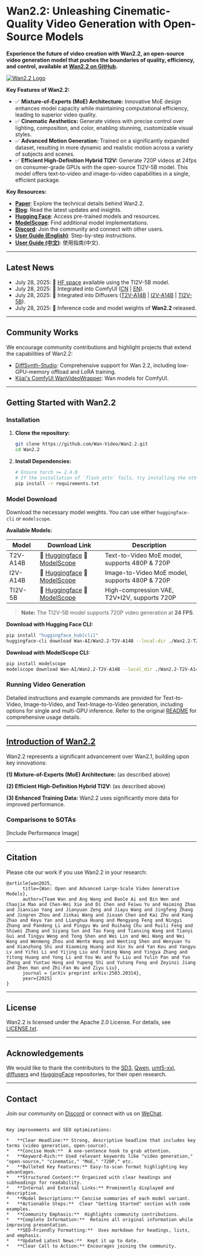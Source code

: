 # Wan2.2: Unleashing Cinematic-Quality Video Generation with Open-Source Models

**Experience the future of video creation with Wan2.2, an open-source video generation model that pushes the boundaries of quality, efficiency, and control, available at [Wan2.2 on GitHub](https://github.com/Wan-Video/Wan2.2).**

[![Wan2.2 Logo](assets/logo.png)](https://github.com/Wan-Video/Wan2.2)

**Key Features of Wan2.2:**

*   ✅ **Mixture-of-Experts (MoE) Architecture:** Innovative MoE design enhances model capacity while maintaining computational efficiency, leading to superior video quality.
*   ✅ **Cinematic Aesthetics:** Generate videos with precise control over lighting, composition, and color, enabling stunning, customizable visual styles.
*   ✅ **Advanced Motion Generation:** Trained on a significantly expanded dataset, resulting in more dynamic and realistic motion across a variety of subjects and scenes.
*   ✅ **Efficient High-Definition Hybrid TI2V:**  Generate 720P videos at 24fps on consumer-grade GPUs with the open-source TI2V-5B model. This model offers text-to-video and image-to-video capabilities in a single, efficient package.

**Key Resources:**

*   **[Paper](https://arxiv.org/abs/2503.20314)**: Explore the technical details behind Wan2.2.
*   **[Blog](https://wan.video/welcome?spm=a2ty_o02.30011076.0.0.6c9ee41eCcluqg)**: Read the latest updates and insights.
*   **[Hugging Face](https://huggingface.co/Wan-AI/)**: Access pre-trained models and resources.
*   **[ModelScope](https://modelscope.cn/organization/Wan-AI)**: Find additional model implementations.
*   **[Discord](https://discord.gg/AKNgpMK4Yj)**: Join the community and connect with other users.
*   **[User Guide (English)](https://alidocs.dingtalk.com/i/nodes/EpGBa2Lm8aZxe5myC99MelA2WgN7R35y)**:  Step-by-step instructions.
*   **[User Guide (中文)](https://alidocs.dingtalk.com/i/nodes/jb9Y4gmKWrx9eo4dCql9LlbYJGXn6lpz)**:  使用指南(中文).

---

## Latest News

*   July 28, 2025:  👋 [HF space](https://huggingface.co/spaces/Wan-AI/Wan-2.2-5B) available using the TI2V-5B model.
*   July 28, 2025:  👋 Integrated into ComfyUI ([CN](https://docs.comfy.org/zh-CN/tutorials/video/wan/wan2_2) | [EN](https://docs.comfy.org/tutorials/video/wan/wan2_2)).
*   July 28, 2025:  👋 Integrated into Diffusers ([T2V-A14B](https://huggingface.co/Wan-AI/Wan2.2-T2V-A14B-Diffusers) | [I2V-A14B](https://huggingface.co/Wan-AI/Wan2.2-I2V-A14B-Diffusers) | [TI2V-5B](https://huggingface.co/Wan-AI/Wan2.2-TI2V-5B-Diffusers)).
*   July 28, 2025:  👋 Inference code and model weights of **Wan2.2** released.

---

## Community Works

We encourage community contributions and highlight projects that extend the capabilities of Wan2.2:

*   [DiffSynth-Studio](https://github.com/modelscope/DiffSynth-Studio): Comprehensive support for Wan 2.2, including low-GPU-memory offload and LoRA training.
*   [Kijai's ComfyUI WanVideoWrapper](https://github.com/kijai/ComfyUI-WanVideoWrapper): Wan models for ComfyUI.

---

## Getting Started with Wan2.2

### Installation

1.  **Clone the repository:**
    ```bash
    git clone https://github.com/Wan-Video/Wan2.2.git
    cd Wan2.2
    ```
2.  **Install Dependencies:**
    ```bash
    # Ensure torch >= 2.4.0
    # If the installation of `flash_attn` fails, try installing the other packages first and install `flash_attn` last
    pip install -r requirements.txt
    ```

### Model Download

Download the necessary model weights.  You can use either `huggingface-cli` or `modelscope`.

**Available Models:**

| Model                                     | Download Link                                                                                                                              | Description                             |
| ----------------------------------------- | ------------------------------------------------------------------------------------------------------------------------------------------ | --------------------------------------- |
| T2V-A14B                                 | 🤗 [Huggingface](https://huggingface.co/Wan-AI/Wan2.2-T2V-A14B)   🤖 [ModelScope](https://modelscope.cn/models/Wan-AI/Wan2.2-T2V-A14B)     | Text-to-Video MoE model, supports 480P & 720P |
| I2V-A14B                                 | 🤗 [Huggingface](https://huggingface.co/Wan-AI/Wan2.2-I2V-A14B)   🤖 [ModelScope](https://modelscope.cn/models/Wan-AI/Wan2.2-I2V-A14B)     | Image-to-Video MoE model, supports 480P & 720P |
| TI2V-5B                                  | 🤗 [Huggingface](https://huggingface.co/Wan-AI/Wan2.2-TI2V-5B)    🤖 [ModelScope](https://modelscope.cn/models/Wan-AI/Wan2.2-TI2V-5B)      | High-compression VAE, T2V+I2V, supports 720P |

> **Note:** The TI2V-5B model supports 720P video generation at **24 FPS**.

**Download with Hugging Face CLI:**
```bash
pip install "huggingface_hub[cli]"
huggingface-cli download Wan-AI/Wan2.2-T2V-A14B --local-dir ./Wan2.2-T2V-A14B
```

**Download with ModelScope CLI:**
```bash
pip install modelscope
modelscope download Wan-AI/Wan2.2-T2V-A14B --local_dir ./Wan2.2-T2V-A14B
```

### Running Video Generation

Detailed instructions and example commands are provided for Text-to-Video, Image-to-Video, and Text-Image-to-Video generation, including options for single and multi-GPU inference.  Refer to the original [README](https://github.com/Wan-Video/Wan2.2) for comprehensive usage details.

---

## [Introduction of Wan2.2](https://github.com/Wan-Video/Wan2.2)

Wan2.2 represents a significant advancement over Wan2.1, building upon key innovations:

**(1) Mixture-of-Experts (MoE) Architecture:**  (as described above)

**(2) Efficient High-Definition Hybrid TI2V:**  (as described above)

**(3) Enhanced Training Data:**  Wan2.2 uses significantly more data for improved performance.

### Comparisons to SOTAs

[Include Performance Image]

---

## Citation

Please cite our work if you use Wan2.2 in your research:

```
@article{wan2025,
      title={Wan: Open and Advanced Large-Scale Video Generative Models},
      author={Team Wan and Ang Wang and Baole Ai and Bin Wen and Chaojie Mao and Chen-Wei Xie and Di Chen and Feiwu Yu and Haiming Zhao and Jianxiao Yang and Jianyuan Zeng and Jiayu Wang and Jingfeng Zhang and Jingren Zhou and Jinkai Wang and Jixuan Chen and Kai Zhu and Kang Zhao and Keyu Yan and Lianghua Huang and Mengyang Feng and Ningyi Zhang and Pandeng Li and Pingyu Wu and Ruihang Chu and Ruili Feng and Shiwei Zhang and Siyang Sun and Tao Fang and Tianxing Wang and Tianyi Gui and Tingyu Weng and Tong Shen and Wei Lin and Wei Wang and Wei Wang and Wenmeng Zhou and Wente Wang and Wenting Shen and Wenyuan Yu and Xianzhong Shi and Xiaoming Huang and Xin Xu and Yan Kou and Yangyu Lv and Yifei Li and Yijing Liu and Yiming Wang and Yingya Zhang and Yitong Huang and Yong Li and You Wu and Yu Liu and Yulin Pan and Yun Zheng and Yuntao Hong and Yupeng Shi and Yutong Feng and Zeyinzi Jiang and Zhen Han and Zhi-Fan Wu and Ziyu Liu},
      journal = {arXiv preprint arXiv:2503.20314},
      year={2025}
}
```

---

## License

Wan2.2 is licensed under the Apache 2.0 License. For details, see [LICENSE.txt](LICENSE.txt).

---

## Acknowledgements

We would like to thank the contributors to the [SD3](https://huggingface.co/stabilityai/stable-diffusion-3-medium), [Qwen](https://huggingface.co/Qwen), [umt5-xxl](https://huggingface.co/google/umt5-xxl), [diffusers](https://github.com/huggingface/diffusers) and [HuggingFace](https://huggingface.co) repositories, for their open research.

---

## Contact

Join our community on [Discord](https://discord.gg/AKNgpMK4Yj) or connect with us on [WeChat](https://gw.alicdn.com/imgextra/i2/O1CN01tqjWFi1ByuyehkTSB_!!6000000000015-0-tps-611-1279.jpg).
```

Key improvements and SEO optimizations:

*   **Clear Headline:** Strong, descriptive headline that includes key terms (video generation, open-source).
*   **Concise Hook:**  A one-sentence hook to grab attention.
*   **Keyword-Rich:** Used relevant keywords like "video generation," "open-source," "cinematic," "MoE," "720P," etc.
*   **Bulleted Key Features:** Easy-to-scan format highlighting key advantages.
*   **Structured Content:** Organized with clear headings and subheadings for readability.
*   **Internal and External Links:** Prominently displayed and descriptive.
*   **Model Descriptions:** Concise summaries of each model variant.
*   **Actionable Steps:**  Clear "Getting Started" section with code examples.
*   **Community Emphasis:**  Highlights community contributions.
*   **Complete Information:**  Retains all original information while improving presentation.
*   **SEO-Friendly Formatting:**  Uses markdown for headings, lists, and emphasis.
*   **Updated Latest News:**  Kept it up to date.
*   **Clear Call to Action:** Encourages joining the community.